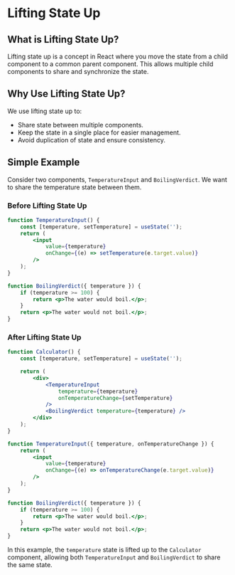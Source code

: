 # Lifting State Up

## What is Lifting State Up?

Lifting state up is a concept in React where you move the state from a child component to a common parent component. This allows multiple child components to share and synchronize the state.

## Why Use Lifting State Up?

We use lifting state up to:
- Share state between multiple components.
- Keep the state in a single place for easier management.
- Avoid duplication of state and ensure consistency.

## Simple Example

Consider two components, `TemperatureInput` and `BoilingVerdict`. We want to share the temperature state between them.

### Before Lifting State Up

```jsx
function TemperatureInput() {
    const [temperature, setTemperature] = useState('');
    return (
        <input 
            value={temperature} 
            onChange={(e) => setTemperature(e.target.value)} 
        />
    );
}

function BoilingVerdict({ temperature }) {
    if (temperature >= 100) {
        return <p>The water would boil.</p>;
    }
    return <p>The water would not boil.</p>;
}
```

### After Lifting State Up

```jsx
function Calculator() {
    const [temperature, setTemperature] = useState('');

    return (
        <div>
            <TemperatureInput 
                temperature={temperature} 
                onTemperatureChange={setTemperature} 
            />
            <BoilingVerdict temperature={temperature} />
        </div>
    );
}

function TemperatureInput({ temperature, onTemperatureChange }) {
    return (
        <input 
            value={temperature} 
            onChange={(e) => onTemperatureChange(e.target.value)} 
        />
    );
}

function BoilingVerdict({ temperature }) {
    if (temperature >= 100) {
        return <p>The water would boil.</p>;
    }
    return <p>The water would not boil.</p>;
}
```

In this example, the `temperature` state is lifted up to the `Calculator` component, allowing both `TemperatureInput` and `BoilingVerdict` to share the same state.